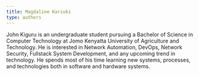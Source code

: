```yaml
---
title: Magdaline Kariuki
type: authors
---
```

John Kiguru is an undergraduate student pursuing a Bachelor of Science in Computer Technology at Jomo Kenyatta University of Agriculture and Technology. He is interested in Network Automation, DevOps, Network Security, Fullstack System Development, and any upcoming trend in technology. He spends most of his time learning new systems, processes, and technologies both in software and hardware systems.
